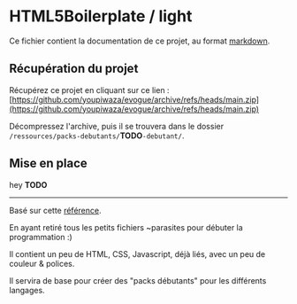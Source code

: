 # HTML5Boilerplate / light

Ce fichier contient la documentation de ce projet, au format [markdown](https://www.markdownguide.org/basic-syntax/).

## Récupération du projet

Récupérez ce projet en cliquant sur ce lien : [https://github.com/youpiwaza/evogue/archive/refs/heads/main.zip](https://github.com/youpiwaza/evogue/archive/refs/heads/main.zip)

Décompressez l'archive, puis il se trouvera dans le dossier `/ressources/packs-debutants/`**TODO**`-debutant/`.

## Mise en place

hey **TODO**

---

Basé sur cette [référence](https://html5boilerplate.com/).

En ayant retiré tous les petits fichiers ~parasites pour débuter la programmation :)

Il contient un peu de HTML, CSS, Javascript, déjà liés, avec un peu de couleur & polices.

Il servira de base pour créer des "packs débutants" pour les différents langages.

